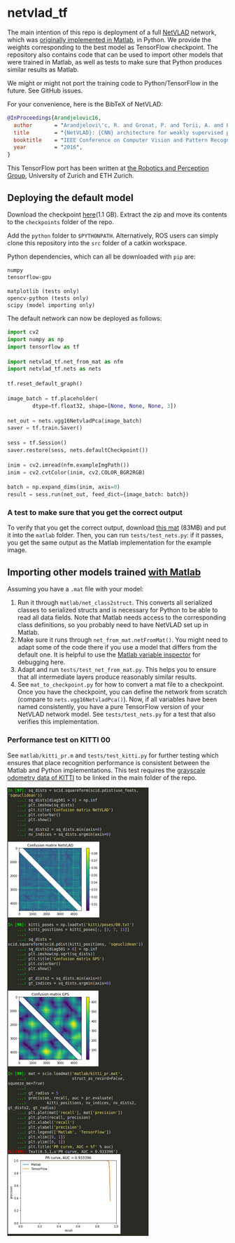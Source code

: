 # netvlad_tf

The main intention of this repo is deployment of a full [NetVLAD](https://www.di.ens.fr/willow/research/netvlad/) network, which was [originally implemented in Matlab](https://github.com/Relja/netvlad), in Python. We provide the weights corresponding to the best model as TensorFlow checkpoint. The repository also contains code that can be used to import other models that were trained in Matlab, as well as tests to make sure that Python produces similar results as Matlab.

We might or might not port the training code to Python/TensorFlow in the future. See GitHub issues.

For your convenience, here is the BibTeX of NetVLAD:

```bibtex
@InProceedings{Arandjelovic16,
  author       = "Arandjelovi\'c, R. and Gronat, P. and Torii, A. and Pajdla, T. and Sivic, J.",
  title        = "{NetVLAD}: {CNN} architecture for weakly supervised place recognition",
  booktitle    = "IEEE Conference on Computer Vision and Pattern Recognition",
  year         = "2016",
}
```

This TensorFlow port has been written at [the Robotics and Perception Group](http://rpg.ifi.uzh.ch), University of Zurich and ETH Zurich.

## Deploying the default model

Download the checkpoint [here](http://rpg.ifi.uzh.ch/datasets/netvlad/vd16_pitts30k_conv5_3_vlad_preL2_intra_white.zip)(1.1 GB). Extract the zip and move its contents to the `checkpoints` folder of the repo. 

Add the `python` folder to `$PYTHONPATH`. Alternatively, ROS users can simply clone this repository into the `src` folder of a catkin workspace.

Python dependencies, which can all be downloaded with `pip` are:
```
numpy
tensorflow-gpu

matplotlib (tests only)
opencv-python (tests only)
scipy (model importing only)
```

The default network can now be deployed as follows:
```py
import cv2
import numpy as np
import tensorflow as tf

import netvlad_tf.net_from_mat as nfm
import netvlad_tf.nets as nets

tf.reset_default_graph()

image_batch = tf.placeholder(
        dtype=tf.float32, shape=[None, None, None, 3])

net_out = nets.vgg16NetvladPca(image_batch)
saver = tf.train.Saver()

sess = tf.Session()
saver.restore(sess, nets.defaultCheckpoint())

inim = cv2.imread(nfm.exampleImgPath())
inim = cv2.cvtColor(inim, cv2.COLOR_BGR2RGB)

batch = np.expand_dims(inim, axis=0)
result = sess.run(net_out, feed_dict={image_batch: batch})
```

### A test to make sure that you get the correct output

To verify that you get the correct output, download [this mat](http://rpg.ifi.uzh.ch/datasets/netvlad/example_stats.mat) (83MB) and put it into the `matlab` folder. Then, you can run `tests/test_nets.py`: if it passes, you get the same output as the Matlab implementation for the example image.

## Importing other models trained [with Matlab](https://github.com/Relja/netvlad)

Assuming you have a `.mat` file with your model:

1. Run it through `matlab/net_class2struct`. This converts all serialized classes to serialized structs and is necessary for Python to be able to read all data fields. Note that Matlab needs access to the corresponding class definitions, so you probably need to have NetVLAD set up in Matlab.
2. Make sure it runs through `net_from_mat.netFromMat()`. You might need to adapt some of the code there if you use a model that differs from the default one. It is helpful to use the [Matlab variable inspector](https://ch.mathworks.com/help/matlab/matlab_env/create-and-edit-variables.html) for debugging here.
3. Adapt and run `tests/test_net_from_mat.py`. This helps you to ensure that all intermediate layers produce reasonably similar results.
4. See `mat_to_checkpoint.py` for how to convert a mat file to a checkpoint. Once you have the checkpoint, you can define the network from scratch (compare to `nets.vgg16NetvladPca()`). Now, if all variables have been named consistently, you have a pure TensorFlow version of your NetVLAD network model. See `tests/test_nets.py` for a test that also verifies this implementation.

### Performance test on KITTI 00

See `matlab/kitti_pr.m` and `tests/test_kitti.py` for further testing which ensures that place recognition performance is consistent between the Matlab and Python implementations. This test requires the [grayscale odometry data of KITTI](http://www.cvlibs.net/datasets/kitti/eval_odometry.php) to be linked in the main folder of the repo.

![kitti](doc/kitti.png)
